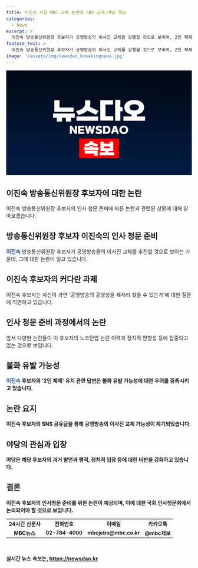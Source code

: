 ```yaml
---
title: 이진숙 사장 MBC 교체 논란에 SNS 공개…야당 책임
categories:
  - News
excerpt: >
  이진숙 방송통신위원장 후보자가 공영방송의 이사진 교체를 강행할 것으로 보이며, 2인 체제 문제에 대한 책임을 민주당에 돌리고 있습니다. 이 후보자는 5인 체제를 지지하며 논란이 지속되고 있는 2인 체제를 무시하고 새로운 이사진을 선임할 의사를 밝히고 있습니다. 이에 대한 논란과 함께, 후보자의 노조탄압 논란과 정치적 편향성에 대한 야권의 공세가 예상되고 있습니다. MBC뉴스 윤수한이 보도했습니다.
feature_text: >
  이진숙 방송통신위원장 후보자가 공영방송의 이사진 교체를 강행할 것으로 보이며, 2인 체제 문제에 대한 책임을 민주당에 돌리고 있습니다. 이 후보자는 5인 체제를 지지하며 논란이 지속되고 있는 2인 체제를 무시하고 새로운 이사진을 선임할 의사를 밝히고 있습니다. 이에 대한 논란과 함께, 후보자의 노조탄압 논란과 정치적 편향성에 대한 야권의 공세가 예상되고 있습니다. MBC뉴스 윤수한이 보도했습니다.
image: '/assets/img/newsdao_breakingnews.jpg'
---
```


<p><img src="/assets/img/newsdao_breakingnews.jpg" alt="ontimetimes 속보" /></p>

<h2>이진숙 방송통신위원장 후보자에 대한 논란</h2>

<p data-ke-size="size16">이진숙 방송통신위원장 후보자의 인사 청문 준비에 따른 논란과 관련된 상황에 대해 알아보겠습니다.</p>

<h2 data-ke-size="size26">방송통신위원장 후보자 이진숙의 인사 청문 준비</h2>

<p><b><span style="color: #1a5490;">이진숙</span></b> 방송통신위원장 후보자가 공영방송들의 이사진 교체를 추진할 것으로 보이는 가운데, 그에 대한 논란이 일고 있습니다.</p>

<h2 data-ke-size="size26">이진숙 후보자의 커다란 과제</h2>

<p>이진숙 후보자는 자신이 과연 '공영방송의 공영성을 제자리 찾을 수 있는가'에 대한 질문에 직면하고 있습니다.</p>

<h2 data-ke-size="size26">인사 청문 준비 과정에서의 논란</h2>

<p>앞서 다양한 논란들이 이 후보자의 노조탄압 논란 이력과 정치적 편향성 등에 집중되고 있는 것으로 보입니다.</p>

<h2 data-ke-size="size26">불화 유발 가능성</h2>

<p><b><span style="color: #1a5490;">이진숙</span><b> 후보자의 '2인 체제' 유지 관련 답변은 불화 유발 가능성에 대한 우려를 증폭시키고 있습니다.</p>

<h2 data-ke-size="size26">논란 요지</h2>

<p>이진숙 후보자의 SNS 공유글을 통해 공영방송의 이사진 교체 가능성이 제기되었습니다.</p>

<h2 data-ke-size="size26">야당의 관심과 입장</h2>

<p>야당은 해당 후보자의 과거 발언과 행적, 정치적 입장 등에 대한 비판을 강화하고 있습니다.</p>

<h2 data-ke-size="size26">결론</h2>

<p>이진숙 후보자의 인사청문 준비를 위한 논란이 예상되며, 이에 대한 국회 인사청문회에서 논의되어야 할 것으로 보입니다.</p>

<table>
    <tr>
        <td style="text-align: center; height: 17px;"><b>24시간 신문사</b></td>
        <td style="text-align: center; height: 17px;"><b>전화번호</b></td>
        <td style="text-align: center; height: 17px;"><b>이메일</b></td>
        <td style="text-align: center; height: 17px;"><b>카카오톡</b></td>
    </tr>
    <tr>
        <td style="text-align: center; height: 17px;">MBC뉴스</td>
        <td style="text-align: center; height: 17px;">02-784-4000</td>
        <td style="text-align: center; height: 17px;">mbcjebo@mbc.co.kr</td>
        <td style="text-align: center; height: 17px;">@mbc제보</td>
    </tr>
</table>

<p data-ke-size="size16">&nbsp;</p>
실시간 뉴스 속보는, <a href="https://newsdao.kr" rel="dofollow">https://newsdao.kr</a>


